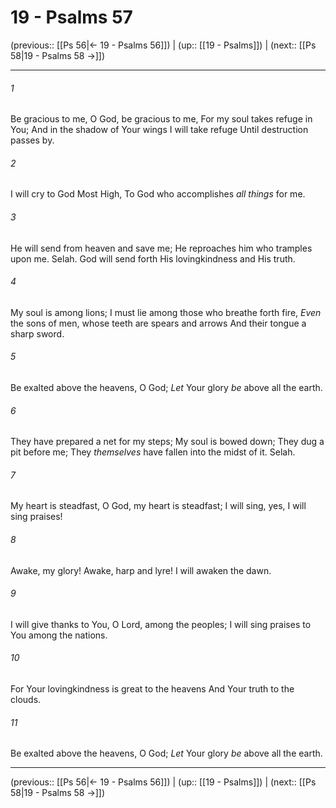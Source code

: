 # 19 - Psalms 57

(previous:: [[Ps 56|← 19 - Psalms 56]]) | (up:: [[19 - Psalms]]) | (next:: [[Ps 58|19 - Psalms 58 →]])

***


###### 1 
Be gracious to me, O God, be gracious to me, For my soul takes refuge in You; And in the shadow of Your wings I will take refuge Until destruction passes by. 

###### 2 
I will cry to God Most High, To God who accomplishes _all things_ for me. 

###### 3 
He will send from heaven and save me; He reproaches him who tramples upon me. Selah. God will send forth His lovingkindness and His truth. 

###### 4 
My soul is among lions; I must lie among those who breathe forth fire, _Even_ the sons of men, whose teeth are spears and arrows And their tongue a sharp sword. 

###### 5 
Be exalted above the heavens, O God; _Let_ Your glory _be_ above all the earth. 

###### 6 
They have prepared a net for my steps; My soul is bowed down; They dug a pit before me; They _themselves_ have fallen into the midst of it. Selah. 

###### 7 
My heart is steadfast, O God, my heart is steadfast; I will sing, yes, I will sing praises! 

###### 8 
Awake, my glory! Awake, harp and lyre! I will awaken the dawn. 

###### 9 
I will give thanks to You, O Lord, among the peoples; I will sing praises to You among the nations. 

###### 10 
For Your lovingkindness is great to the heavens And Your truth to the clouds. 

###### 11 
Be exalted above the heavens, O God; _Let_ Your glory _be_ above all the earth.

***

(previous:: [[Ps 56|← 19 - Psalms 56]]) | (up:: [[19 - Psalms]]) | (next:: [[Ps 58|19 - Psalms 58 →]])
